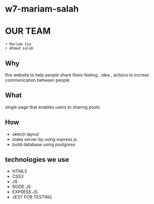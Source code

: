 # w7-mariam-salah
# OUR TEAM
    • Mariam Isa
    • Ahmed salah

## Why
this website to help people share there feeling , idea , actions to increse communication between people


## What 
single page that enables users to sharing posts 
 

## How
* sketch layout 
* make server by using express js 
* bulid database using postgress

## technologies we use
* HTML5
* CSS3
* JS
* NODE JS
* EXPRESS JS
* JEST FOR TESTING



